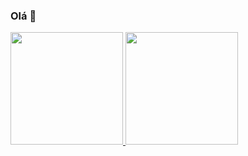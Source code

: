 ### Olá 👋

 <div>
  <a href="https://github.com/kellyohana">
  <img height="180em" src="https://github-readme-stats.vercel.app/api?username=kellyohana&show_icons=true&theme=radical&include_all_commits=true&count_private=true"/>
  <img height="180em" src="https://github-readme-stats.vercel.app/api/top-langs/?username=kellyohana&layout=compact&langs_count=7&theme=radical"/>
</div>

